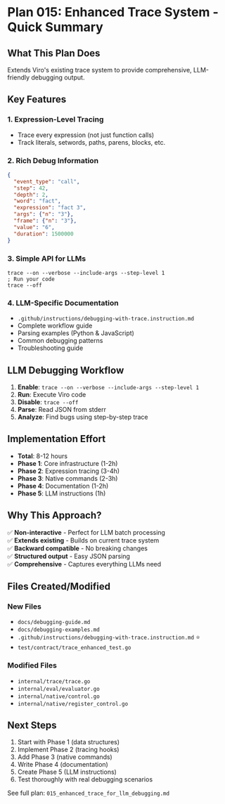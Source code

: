 # Plan 015: Enhanced Trace System - Quick Summary

## What This Plan Does

Extends Viro's existing trace system to provide comprehensive, LLM-friendly debugging output.

## Key Features

### 1. Expression-Level Tracing
- Trace every expression (not just function calls)
- Track literals, setwords, paths, parens, blocks, etc.

### 2. Rich Debug Information
```json
{
  "event_type": "call",
  "step": 42,
  "depth": 2,
  "word": "fact",
  "expression": "fact 3",
  "args": {"n": "3"},
  "frame": {"n": "3"},
  "value": "6",
  "duration": 1500000
}
```

### 3. Simple API for LLMs
```viro
trace --on --verbose --include-args --step-level 1
; Run your code
trace --off
```

### 4. LLM-Specific Documentation
- `.github/instructions/debugging-with-trace.instruction.md`
- Complete workflow guide
- Parsing examples (Python & JavaScript)
- Common debugging patterns
- Troubleshooting guide

## LLM Debugging Workflow

1. **Enable**: `trace --on --verbose --include-args --step-level 1`
2. **Run**: Execute Viro code
3. **Disable**: `trace --off`
4. **Parse**: Read JSON from stderr
5. **Analyze**: Find bugs using step-by-step trace

## Implementation Effort

- **Total**: 8-12 hours
- **Phase 1**: Core infrastructure (1-2h)
- **Phase 2**: Expression tracing (3-4h)
- **Phase 3**: Native commands (2-3h)
- **Phase 4**: Documentation (1-2h)
- **Phase 5**: LLM instructions (1h)

## Why This Approach?

✅ **Non-interactive** - Perfect for LLM batch processing  
✅ **Extends existing** - Builds on current trace system  
✅ **Backward compatible** - No breaking changes  
✅ **Structured output** - Easy JSON parsing  
✅ **Comprehensive** - Captures everything LLMs need  

## Files Created/Modified

### New Files
- `docs/debugging-guide.md`
- `docs/debugging-examples.md`
- `.github/instructions/debugging-with-trace.instruction.md` ⭐
- `test/contract/trace_enhanced_test.go`

### Modified Files
- `internal/trace/trace.go`
- `internal/eval/evaluator.go`
- `internal/native/control.go`
- `internal/native/register_control.go`

## Next Steps

1. Start with Phase 1 (data structures)
2. Implement Phase 2 (tracing hooks)
3. Add Phase 3 (native commands)
4. Write Phase 4 (documentation)
5. Create Phase 5 (LLM instructions)
6. Test thoroughly with real debugging scenarios

See full plan: `015_enhanced_trace_for_llm_debugging.md`
